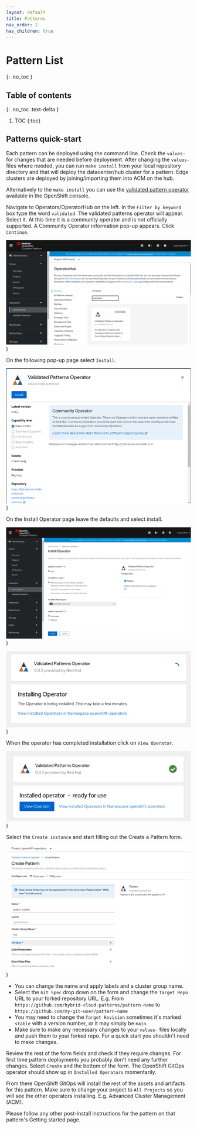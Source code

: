 ```yaml
---
layout: default
title: Patterns
nav_order: 2
has_children: true
---
```


# Pattern List
{: .no_toc }

## Table of contents
{: .no_toc .text-delta }

1. TOC
{:toc}

## Patterns quick-start
Each pattern can be deployed using the command line. Check the `values-` for changes that are needed before deployment. After changing the `values-` files where needed, you can run `make install` from your local repository directory and that will deploy the datacenter/hub cluster for a pattern. Edge clusters are deployed by joining/importing them into ACM on the hub. 
 
Alternatively to the `make install` you can use the [validated pattern operator](https://operatorhub.io/operator/patterns-operator) available in the OpenShift console.

Navigate to Operators/OperatorHub on the left. In the `Filter by keyword` box type the word `validated`. The validated patterns operator will appear. Select it. At this time it is a community operator and is not officially supported. A Community Operator information pop-up appears. Click `Continue`.

[![VP Operator](/images/operator/select-vp-operator.png)](/images/operator/select-vp-operator.png))

On the following pop-up page select `Install`.

[![Install Operator](/images/operator/install-operator.png)](/images/operator/install-operator.png))

On the Install Operator page leave the defaults and select install.

[![Install Operator form](/images/operator/install-operator-form.png)](/images/operator/install-operator-form.png))


[![Installing Operator](/images/operator/installing-operator.png)](/images/operator/installing-operator.png))

When the operator has completed installation click on `View Operator`.

[![Operator Installed](/images/operator/operator-installed.png)](/images/operator/operator-installed.png))


Select the `Create instance` and start filling out the Create a Pattern form.

[![Operator YAML](/images/operator/create-a-pattern.png)](/images/operator/create-a-pattern.png))

* You can change the name and apply labels and a cluster group name.  
* Select the `Git Spec` drop down on the form and change the `Target Repo` URL to your forked repository URL. E.g. From `https://github.com/hybrid-cloud-patterns/pattern-name` to `https://github.com/my-git-user/pattern-name` 
* You may need to change the `Target Revision` sometimes it's marked `stable` with a version number, or it may simply be `main`.
* Make sure to make any necessary changes to your `values-` files locally and push them to your forked repo. For a quick start you shouldn't need to make changes.  

Review the rest of the form fields and check if they require changes. For first time pattern deployments you probably don't need any further changes. Select `Create` and the bottom of the form. The OpenShift GitOps operator should show up in `Installed Operators` momentarily.

From there OpenShift GitOps will install the rest of the assets and artifacts for this pattern. Make sure to change your project to `All Projects` so you will see the other operators installing. E.g. Advanced Cluster Management (ACM).

Please follow any other post-install instructions for the pattern on that pattern's Getting started page.  
